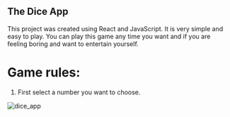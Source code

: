 ## The Dice App

This project was created using React and JavaScript. It is very simple and easy to play. You can play this game any time you want and if you are feeling boring and want to entertain yourself. 

# Game rules:

1) First select a number you want to choose.

![dice_app](https://user-images.githubusercontent.com/46663132/184934192-89c937e0-ee10-4eaf-b4e4-c1ea803c8548.PNG)

